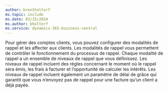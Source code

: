```yaml
---
author: brentholtorf
ms.topic: include
ms.date: 03/15/2024
ms.author: bholtorf
ms.service: dynamics-365-business-central
---
```

Pour gérer des comptes clients, vous pouvez configurer des modalités de rappel et les affecter aux clients. Les modalités de rappel vous permettent de contrôler le fonctionnement du processus de rappel. Chaque modalité de rappel a un ensemble de niveaux de rappel que vous définissez. Les niveaux de rappel incluent des règles concernant le moment où le rappel sera émis, les frais à facturer et l’opportunité de calculer les intérêts. Les niveaux de rappel incluent également un paramètre de délai de grâce qui garantit que vous n’envoyez pas de rappel pour une facture qu’un client a déjà payée.
